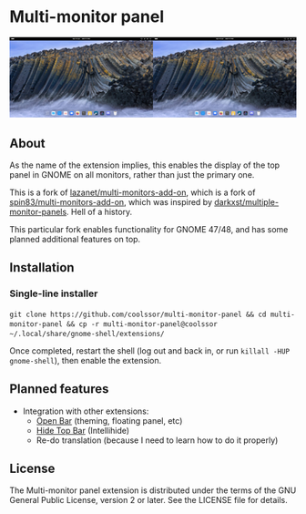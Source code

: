 # Multi-monitor panel
![A screenshot showing 2 monitors, both with a top panel](img/Screenshot.jpg)
## About

As the name of the extension implies, this enables the display of the top panel in GNOME on all monitors, rather than just the primary one.

This is a fork of [lazanet/multi-monitors-add-on](https://github.com/lazanet/multi-monitors-add-on), which is a fork of [spin83/multi-monitors-add-on](https://github.com/spin83/multi-monitors-add-on), which was inspired by [darkxst/multiple-monitor-panels](https://github.com/darkxst/multiple-monitor-panels). Hell of a history.

This particular fork enables functionality for GNOME 47/48, and has some planned additional features on top.

## Installation
### Single-line installer

`git clone https://github.com/coolssor/multi-monitor-panel && cd multi-monitor-panel && cp -r multi-monitor-panel@coolssor ~/.local/share/gnome-shell/extensions/`

Once completed, restart the shell (log out and back in, or run `killall -HUP gnome-shell`), then enable the extension.

## Planned features
 - Integration with other extensions:
    - [Open Bar](https://github.com/neuromorph/openbar) (theming, floating panel, etc)
    - [Hide Top Bar](https://gitlab.gnome.org/tuxor1337/hidetopbar) (Intellihide)
    - Re-do translation (because I need to learn how to do it properly)

## License

The Multi-monitor panel extension is distributed under the terms of the
GNU General Public License, version 2 or later. See the LICENSE file for details.

